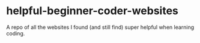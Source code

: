 # helpful-beginner-coder-websites
A repo of all the websites I found (and still find) super helpful when learning coding.
